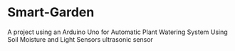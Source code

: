 # Smart-Garden
A project using an Arduino Uno for Automatic Plant Watering System Using Soil Moisture and Light Sensors ultrasonic sensor 
